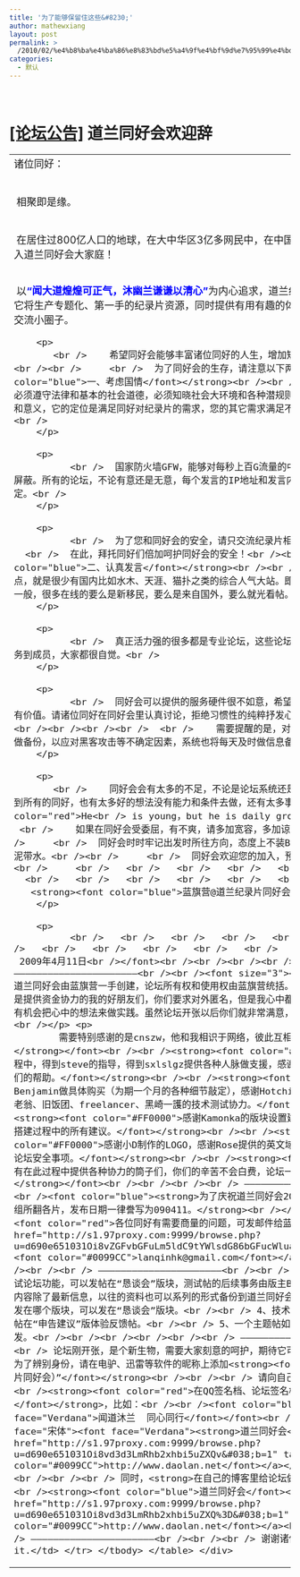 ```yaml
---
title: '为了能够保留住这些&#8230;'
author: mathewxiang
layout: post
permalink: >
  /2010/02/%e4%b8%ba%e4%ba%86%e8%83%bd%e5%a4%9f%e4%bf%9d%e7%95%99%e4%bd%8f%e8%bf%99%e4%ba%9b/
categories:
  - 默认
---
```

<div>
  <h1>
    <a href="http://s1.97proxy.com:9999/browse.php?u=d690e651031Oi8vZGFvbGFuLm5ldC9mb3J1bWRpc3BsYXkucGhwP2ZpZD0yOSZmaWx0ZXI9dHlwZSZ0eXBlaWQ9NTk%3D&#038;b=1"><br /> [论坛公告]</a> 道兰同好会欢迎辞
  </h1>
</div>

<div>
  <table cellspacing="0" cellpadding="0">
    <tr>
      <td>
        <font size="4">诸位同好：<br /><br />     <br />  相聚即是缘。<br /><br />     <br />  在居住过800亿人口的地球，在大中华区3亿多网民中，在中国大陆130万个论坛里，欢迎您加入道兰同好会大家庭！<br /></p> <p>
              <br />  以<strong><font color="blue">“闻大道煌煌可正气，沐幽兰谦谦以清心”</font></strong>为内心追求，道兰纪录片同好会由蓝旗营一手创建，它将生产专题化、第一手的纪录片资源，同时提供有用有趣的体验感悟信息，是纪录片爱好者的交流小圈子。<br />
        </p>
        
        <p>
           <br />    希望同好会能够丰富诸位同好的人生，增加短暂生命的厚度。<br /><br /><br /><br />     <br />  为了同好会的生存，请注意以下两点：<br /><strong><font color="blue">一、考虑国情</font></strong><br /><br />     <br />  同好会想生存，必须遵守法律和基本的社会道德，必须知晓社会大环境和各种潜规则。同好会身上负载不了太多的符号和意义，它的定位是满足同好对纪录片的需求，您的其它需求满足不在同好会的能力范围，请见谅。<br />
        </p>
        
        <p>
              <br />  国家防火墙GFW，能够对每秒上百G流量的中国流入流出国外的信息做出筛选和屏蔽。所有的论坛，不论有意还是无意，每个发言的IP地址和发言内容都被备份，可以被轻易的追踪锁定。<br />
        </p>
        
        <p>
              <br />  为了您和同好会的安全，请只交流纪录片相关的话题。<br /><br />     <br />  在此，拜托同好们倍加呵护同好会的安全！<br /><br /><strong><font color="blue">二、认真发言</font></strong><br /><br />     <br />  国外论坛有个特点，就是很少有国内比如水木、天涯、猫扑之类的综合人气大站。即使有，比如雅虎之类的，人气也很一般，很多在线的要么是新移民，要么是来自国外，要么就光看帖。<br />
        </p>
        
        <p>
              <br />  真正活力强的很多都是专业论坛，这些论坛往往很珍惜帖子的质量问题——从版务到成员，大家都很自觉。<br />
        </p>
        
        <p>
              <br />  同好会可以提供的服务硬件很不如意，希望同好的每一次访问和每一次交流都有价值。请诸位同好在同好会里认真讨论，拒绝习惯性的纯粹抒发心情、版面闲聊等灌水行为。<br /><br /><br /><br /><br />  <br />    需要提醒的是，对感兴趣的重要的信息，请同好们及时做备份，以应对黑客攻击等不确定因素，系统也将每天及时做信息备份。<br />
        </p>
        
        <p>
           <br />    同好会会有太多的不足，不论是论坛系统还是版务管理。同好会的作为不能兼顾到所有的同好，也有太多好的想法没有能力和条件去做，还有太多事情需要时间的慢慢积累，<font color="red">He<br /> is young，but he is daily growing</font>。<br /><br />  <br />    如果在同好会受委屈，有不爽，请多加宽容，多加谅解。<br /><br /><br /><br />     <br />  同好会时时牢记出发时所往方向，态度上不装B，谦虚谨慎，做事时直扑咽喉，不拖泥带水。<br /><br />     <br />  同好会欢迎您的加入，预祝您收获更多！<br /><br /><br />     <br />   <br />   <br />   <br />   <br />   <br />   <br />   <br />   <br />   <br />   <br />   <br />   <br />   <br />   <br />    <strong><font color="blue">蓝旗营@道兰纪录片同好会</font></strong><br />
        </p>
        
        <p>
              <br />   <br />   <br />   <br />   <br />   <br />   <br />   <br />   <br />   <br />   <br />   <br />   <br />   <br />   <br />   <br />  2009年4月11日<br /></font><br /><br /><br /><br /><br /> ——————————————————————<br /><br /><font size="3"><font color="red"><strong>道兰同好会由蓝旗营一手创建，论坛所有权和使用权由蓝旗营统括。<br /><br /> 需要特别感谢的是提供资金协力的我的好朋友们，你们要求对外匿名，但是我心中都铭刻了你们的名姓，感谢你们让我有机会把心中的想法来做实践。虽然论坛开张以后你们就非常满意，但是以后它会让你们更惊喜的。<br /></p> <p>
            需要特别感谢的是cnszw，他和我相识于网络，彼此互相欣赏，他无偿资助1000元。</strong></font><br /><br /><strong><font color="#FF0000">在域名和空间的申请过程中，得到steve的指导，得到sxlslgz提供各种人脉做支援，感谢高清纪录片共享交流组的所有筒子们的帮助。</font></strong><br /><br /><strong><font color="#FF0000">感谢Benjamin做具体购买（为期一个月的各种细节敲定），感谢Hotching做论坛具体搭建，感谢七角形、老翁、旧饭团、freelancer、黑崎一護的技术测试协力。</font></strong><br /><br /><strong><font color="#FF0000">感谢Kamonka的版块设置建议意见，感谢字幕组的所有筒子们搭建过程中的所有建议。</font></strong><br /><br /><strong><font color="#FF0000">感谢小D制作的LOGO，感谢Rose提供的英文域名建议，感谢小丸子发邮件来提醒论坛安全事项。</font></strong><br /><br /><strong><font color="#FF0000">谢谢所有在此过程中提供各种协力的筒子们，你们的辛苦不会白费，论坛一定可以做的更好。</font></strong></font><br /><br /><br /><br /> ——————————————————————<br /><br /><br /><font color="blue"><strong>为了庆祝道兰同好会2009年4月11日正式开放，4月份字幕组所翻各片，发布日期一律誊写为090411。</strong><br /></font><br /><br /><strong><font color="red">各位同好有需要商量的问题，可发邮件给蓝旗营：<a href="http://s1.97proxy.com:9999/browse.php?u=d690e651031Oi8vZGFvbGFuLm5ldC9tYWlsdG86bGFucWluaGtAZ21haWwuY29t&#038;b=1"><font color="#0099CC">lanqinhk@gmail.com</font></a></font></strong><br /><br /><br /><br /> ——————————————————————<br /><br /> 备注：<br /><br /> 1、新人测试论坛功能，可以发帖在“恳谈会”版块，测试帖的后续事务由版主BM操作。<br /><br /> 2、版面内容除了最新信息，以往的资料也可以系列的形式备份到道兰同好会。<br /><br /> 3、帖子不确定发在哪个版块，可以发在“恳谈会”版块。<br /><br /> 4、技术测试和体验测试的反馈帖，可统一发帖在“申告建议”版体验反馈帖。<br /><br /> 5、一个主题帖如果符合几个版面的内容，可以一帖多发。<br /><br /><br /><br /><br /><br /> ——————————————————————<br /><br /><br /> 论坛刚开张，是个新生物，需要大家刻意的呵护，期待它可以早日自我成长。<br /><br /> 为了辨别身份，请在电驴、迅雷等软件的昵称上添加<strong><font color="red">“@道兰（纪录片同好会）”</font></strong><br /><br /><br /> 请向自己的圈子和朋友推荐道兰同好会。<br /><strong><font color="red">在QQ签名档、论坛签名档、邮件签名档里，做一个月推荐</font></strong>，比如：<br /><br /><font color="blue"><font size="3"><font face="Verdana">闻道沐兰  同心同行</font></font><br /><font size="3"><font face="宋体"><font face="Verdana"><strong>道兰同好会</strong></font>：<a href="http://s1.97proxy.com:9999/browse.php?u=d690e651031Oi8vd3d3LmRhb2xhbi5uZXQv&#038;b=1" target="_blank"><font color="#0099CC">http://www.daolan.net</font></a></font></font></font><br /><br /><br /><br /> 同时，<strong>在自己的博客里给论坛做一个友情链接</strong>，比如：<br /><strong><font color="blue">道兰同好会</font></strong>：<a href="http://s1.97proxy.com:9999/browse.php?u=d690e651031Oi8vd3d3LmRhb2xhbi5uZXQ%3D&#038;b=1" target="_blank"><font color="#0099CC">http://www.daolan.net</font></a><br /><br /><br /><br /><br /> ——————————————————————<br /><br /><br /> 谢谢诸位同好。<br /><br /> Enjoy it.</td> </tr> </tbody> </table> </div>